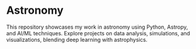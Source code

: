 # Astronomy
This repository showcases my work in astronomy using Python, Astropy, and AI/ML techniques. Explore projects on data analysis, simulations, and visualizations, blending deep learning with astrophysics.
